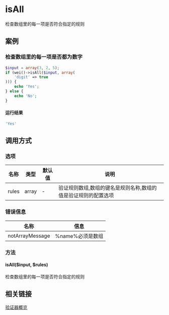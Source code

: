 isAll
=====

检查数组里的每一项是否符合指定的规则

案例
----

### 检查数组里的每一项是否都为数字

```php
$input = array(3, 2, 5);
if (wei()->isAll($input, array(
    'digit' => true
))) {
    echo 'Yes';
} else {
    echo 'No';
}
```

#### 运行结果

```php
'Yes'
```

调用方式
--------

### 选项

名称                | 类型    | 默认值  | 说明
--------------------|---------|---------|------
rules               | array   | -       | 验证规则数组,数组的键名是规则名称,数组的值是验证规则的配置选项

### 错误信息

名称                   | 信息
-----------------------|------
notArrayMessage        | %name%必须是数组

### 方法

#### isAll($input, $rules)
检查数组里的每一项是否符合指定的规则

相关链接
--------

[验证器概览](../book/validators.md)